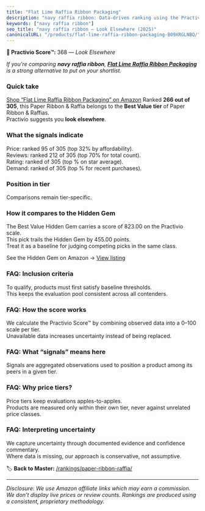 ```yaml
---
title: "Flat Lime Raffia Ribbon Packaging"
description: "navy raffia ribbon: Data-driven ranking using the Practivio Score™. Positioned by quality, value, demand, findability, momentum."
keywords: ["navy raffia ribbon"]
seo_title: "navy raffia ribbon — Look Elsewhere (2025)"
canonicalURL: "/products/flat-lime-raffia-ribbon-packaging-B09XRGLNBQ/"
---
```


**🚫 Practivio Score™:** 368 — _Look Elsewhere_


*If you're comparing **navy raffia ribbon**, **[Flat Lime Raffia Ribbon Packaging](https://www.amazon.com/dp/B09XRGLNBQ?tag=practivio-20)** is a strong alternative to put on your shortlist.*
### Quick take
[Shop “Flat Lime Raffia Ribbon Packaging” on Amazon](https://www.amazon.com/dp/B09XRGLNBQ?tag=practivio-20)
Ranked **266 out of 305**, this Paper Ribbon & Raffia belongs to the **Best Value tier** of Paper Ribbon & Raffias.  
Practivio suggests you **look elsewhere**.

### What the signals indicate
Price: ranked 95 of 305 (top 32% by affordability).  
Reviews: ranked 212 of 305 (top 70% for total count).  
Rating: ranked  of 305 (top % on star average).  
Demand: ranked  of 305 (top % for recent purchases).

### Position in tier
Comparisons remain tier-specific.

### How it compares to the Hidden Gem
The Best Value Hidden Gem carries a score of 823.00 on the Practivio scale.  
This pick trails the Hidden Gem by 455.00 points.  
Treat it as a baseline for judging competing picks in the same class.  

See the Hidden Gem on Amazon → [View listing](https://www.amazon.com/dp/B072XBTGHN?tag=practivio-20)

### FAQ: Inclusion criteria
To qualify, products must first satisfy baseline thresholds.  
This keeps the evaluation pool consistent across all contenders.

### FAQ: How the score works
We calculate the Practivio Score™ by combining observed data into a 0–100 scale per tier.  
Unavailable data increases uncertainty instead of being replaced.

### FAQ: What “signals” means here
Signals are aggregated observations used to position a product among its peers in a given tier.

### FAQ: Why price tiers?
Price tiers keep evaluations apples-to-apples.  
Products are measured only within their own tier, never against unrelated price classes.

### FAQ: Interpreting uncertainty
We capture uncertainty through documented evidence and confidence commentary.  
Where data is missing, our approach is conservative, not assumptive.


🏷️ **Back to Master:** [/rankings/paper-ribbon-raffia/](/rankings/paper-ribbon-raffia/)

---
_Disclosure: We use Amazon affiliate links which may earn a commission. We don’t display live prices or review counts. Rankings are produced using a consistent, proprietary methodology._
